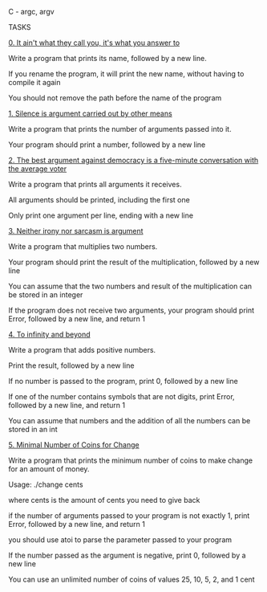 C - argc, argv



TASKS

[0. It ain't what they call you, it's what you answer to](0-whatsmyname.c)



Write a program that prints its name, followed by a new line.



If you rename the program, it will print the new name, without having to compile it again

You should not remove the path before the name of the program



[1. Silence is argument carried out by other means](1-args.c)



Write a program that prints the number of arguments passed into it.



Your program should print a number, followed by a new line





[2. The best argument against democracy is a five-minute conversation with the average voter](2-args.c)



Write a program that prints all arguments it receives.



All arguments should be printed, including the first one

Only print one argument per line, ending with a new line



[3. Neither irony nor sarcasm is argument](3-mul.c)



Write a program that multiplies two numbers.



Your program should print the result of the multiplication, followed by a new line

You can assume that the two numbers and result of the multiplication can be stored in an integer

If the program does not receive two arguments, your program should print Error, followed by a new line, and return 1



[4. To infinity and beyond](4-add.c)



Write a program that adds positive numbers.



Print the result, followed by a new line

If no number is passed to the program, print 0, followed by a new line

If one of the number contains symbols that are not digits, print Error, followed by a new line, and return 1

You can assume that numbers and the addition of all the numbers can be stored in an int



[5. Minimal Number of Coins for Change](100-change.c)



Write a program that prints the minimum number of coins to make change for an amount of money.



Usage: ./change cents

where cents is the amount of cents you need to give back

if the number of arguments passed to your program is not exactly 1, print Error, followed by a new line, and return 1

you should use atoi to parse the parameter passed to your program

If the number passed as the argument is negative, print 0, followed by a new line

You can use an unlimited number of coins of values 25, 10, 5, 2, and 1 cent
